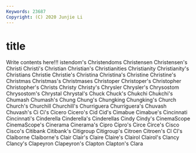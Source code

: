 ```yaml
---
Keywords: 23687
Copyright: (C) 2020 Junjie Li
---
```


# title

Write contents here!!!
istendom's 
Christendoms 
Christensen 
Christensen's 
Christi 
Christi's 
Christian 
Christian's 
Christianities 
Christianity
Christianity's 
Christians 
Christie 
Christie's 
Christina 
Christina's 
Christine 
Christine's 
Christmas 
Christmas's
Christmases 
Christoper 
Christoper's 
Christopher 
Christopher's 
Christs 
Christy 
Christy's 
Chrysler 
Chrysler's
Chrysostom 
Chrysostom's 
Chrystal 
Chrystal's 
Chuck 
Chuck's 
Chukchi 
Chukchi's 
Chumash 
Chumash's
Chung 
Chung's 
Chungking 
Chungking's 
Church 
Church's 
Churchill 
Churchill's 
Churriguera 
Churriguera's
Chuvash 
Chuvash's 
Ci 
Ci's 
Cicero 
Cicero's 
Cid 
Cid's 
Cimabue 
Cimabue's
Cincinnati 
Cincinnati's 
Cinderella 
Cinderella's 
Cinderellas 
Cindy 
Cindy's 
CinemaScope 
CinemaScope's 
Cinerama
Cinerama's 
Cipro 
Cipro's 
Circe 
Circe's 
Cisco 
Cisco's 
Citibank 
Citibank's 
Citigroup
Citigroup's 
Citroen 
Citroen's 
Cl 
Cl's 
Claiborne 
Claiborne's 
Clair 
Clair's 
Claire
Claire's 
Clairol 
Clairol's 
Clancy 
Clancy's 
Clapeyron 
Clapeyron's 
Clapton 
Clapton's 
Clara
